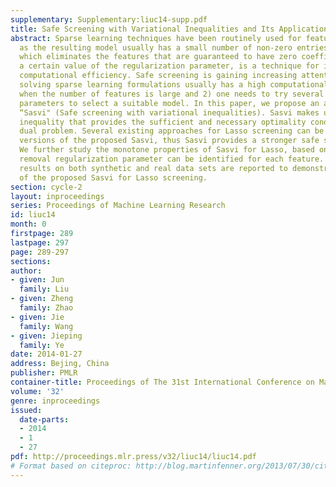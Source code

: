 ```yaml
---
supplementary: Supplementary:liuc14-supp.pdf
title: Safe Screening with Variational Inequalities and Its Application to Lasso
abstract: Sparse learning techniques have been routinely used for feature selection
  as the resulting model usually has a small number of non-zero entries.  Safe screening,
  which eliminates the features that are guaranteed to have zero coefficients for
  a certain value of the regularization parameter, is a technique for improving the
  computational efficiency. Safe screening is gaining increasing attention since 1)
  solving sparse learning formulations usually has a high computational cost especially
  when the number of features is large and 2) one needs to try several regularization
  parameters to select a suitable model. In this paper, we propose an approach called
  “Sasvi" (Safe screening with variational inequalities). Sasvi makes use of the variational
  inequality that provides the sufficient and necessary optimality condition for the
  dual problem. Several existing approaches for Lasso screening can be casted as relaxed
  versions of the proposed Sasvi, thus Sasvi provides a stronger safe screening rule.
  We further study the monotone properties of Sasvi for Lasso, based on which a sure
  removal regularization parameter can be identified for each feature. Experimental
  results on both synthetic and real data sets are reported to demonstrate the effectiveness
  of the proposed Sasvi for Lasso screening.
section: cycle-2
layout: inproceedings
series: Proceedings of Machine Learning Research
id: liuc14
month: 0
firstpage: 289
lastpage: 297
page: 289-297
sections: 
author:
- given: Jun
  family: Liu
- given: Zheng
  family: Zhao
- given: Jie
  family: Wang
- given: Jieping
  family: Ye
date: 2014-01-27
address: Bejing, China
publisher: PMLR
container-title: Proceedings of The 31st International Conference on Machine Learning
volume: '32'
genre: inproceedings
issued:
  date-parts:
  - 2014
  - 1
  - 27
pdf: http://proceedings.mlr.press/v32/liuc14/liuc14.pdf
# Format based on citeproc: http://blog.martinfenner.org/2013/07/30/citeproc-yaml-for-bibliographies/
---
```

